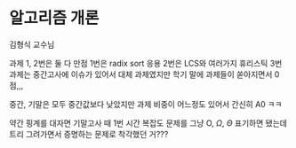 # 알고리즘 개론

김형식 교수님

과제 1, 2번은 둘 다 만점
1번은 radix sort 응용
2번은 LCS와 여러가지 휴리스틱
3번 과제는 중간고사에 이슈가 있어서 대체 과제였지만 학기 말에 과제들이 쏟아지면서 0점,,,

중간, 기말은 모두 중간값보다 낮았지만 과제 비중이 어느정도 있어서 간신히 A0 ㅋㅋ

약간 핑계를 대자면 기말고사 때 1번 시간 복잡도 문제를 그냥 O, $\Omega$, $\Theta$ 표기하면 됐는데 트리 그려가면서 증명하는 문제로 착각했던 거???